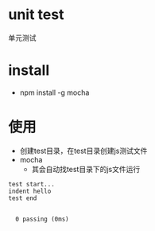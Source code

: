 # unit test

单元测试

# install

* npm install -g mocha

# 使用

* 创建test目录，在test目录创建js测试文件
* mocha
  * 其会自动找test目录下的js文件运行

```
test start...
indent hello
test end


  0 passing (0ms)
```
